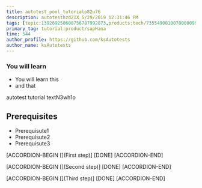 ```yaml
---
title: autotest_pool_tutorialp82u76
description: autotesthzd21X_5/29/2019 12:31:46 PM
tags: [topic:139269250608756787992873,products:tech/73554900100700000996,tutorial:experience/advanced]
primary_tag: tutorial:product/sapHana
time: 544
author_profile: https://github.com/ksAutotests
author_name: ksAutotests
---
```

### You will learn
- You will learn this
- and that

autotest tutorial textN3wh1o

## Prerequisites
- Prerequisute1
- Prerequisute2
- Prerequisute3

[ACCORDION-BEGIN [](First step)]
[DONE]
[ACCORDION-END]

[ACCORDION-BEGIN [](Second step)]
[DONE]
[ACCORDION-END]

[ACCORDION-BEGIN [](Third step)]
[DONE]
[ACCORDION-END]

